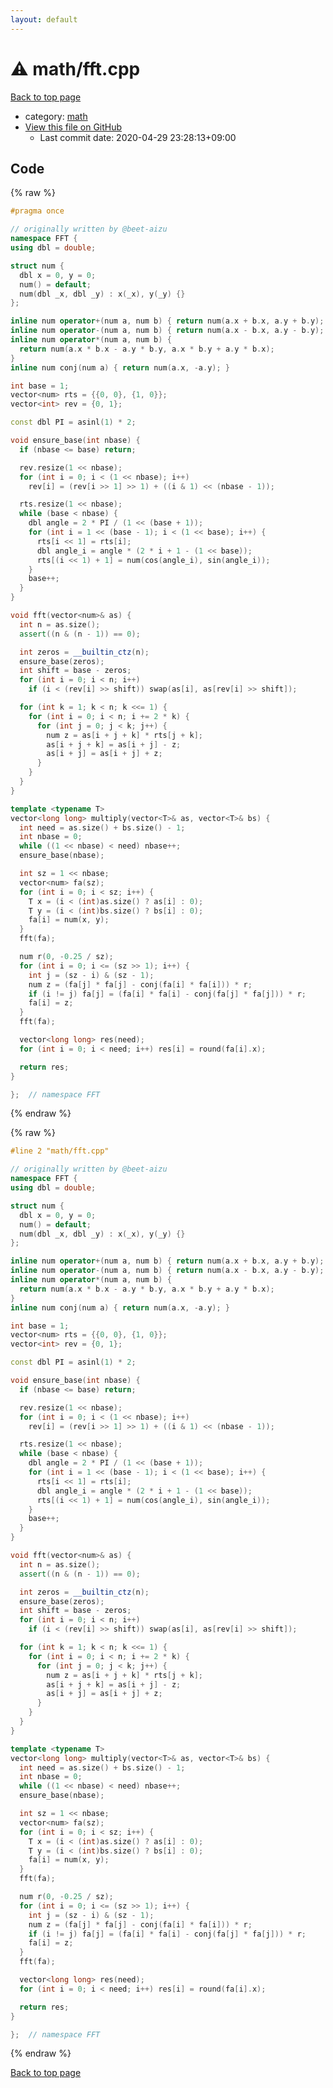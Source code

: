 ```yaml
---
layout: default
---
```


<!-- mathjax config similar to math.stackexchange -->
<script type="text/javascript" async
  src="https://cdnjs.cloudflare.com/ajax/libs/mathjax/2.7.5/MathJax.js?config=TeX-MML-AM_CHTML">
</script>
<script type="text/x-mathjax-config">
  MathJax.Hub.Config({
    TeX: { equationNumbers: { autoNumber: "AMS" }},
    tex2jax: {
      inlineMath: [ ['$','$'] ],
      processEscapes: true
    },
    "HTML-CSS": { matchFontHeight: false },
    displayAlign: "left",
    displayIndent: "2em"
  });
</script>

<script type="text/javascript" src="https://cdnjs.cloudflare.com/ajax/libs/jquery/3.4.1/jquery.min.js"></script>
<script src="https://cdn.jsdelivr.net/npm/jquery-balloon-js@1.1.2/jquery.balloon.min.js" integrity="sha256-ZEYs9VrgAeNuPvs15E39OsyOJaIkXEEt10fzxJ20+2I=" crossorigin="anonymous"></script>
<script type="text/javascript" src="../../assets/js/copy-button.js"></script>
<link rel="stylesheet" href="../../assets/css/copy-button.css" />


# :warning: math/fft.cpp

<a href="../../index.html">Back to top page</a>

* category: <a href="../../index.html#7e676e9e663beb40fd133f5ee24487c2">math</a>
* <a href="{{ site.github.repository_url }}/blob/master/math/fft.cpp">View this file on GitHub</a>
    - Last commit date: 2020-04-29 23:28:13+09:00




## Code

<a id="unbundled"></a>
{% raw %}
```cpp
#pragma once

// originally written by @beet-aizu
namespace FFT {
using dbl = double;

struct num {
  dbl x = 0, y = 0;
  num() = default;
  num(dbl _x, dbl _y) : x(_x), y(_y) {}
};

inline num operator+(num a, num b) { return num(a.x + b.x, a.y + b.y); }
inline num operator-(num a, num b) { return num(a.x - b.x, a.y - b.y); }
inline num operator*(num a, num b) {
  return num(a.x * b.x - a.y * b.y, a.x * b.y + a.y * b.x);
}
inline num conj(num a) { return num(a.x, -a.y); }

int base = 1;
vector<num> rts = {{0, 0}, {1, 0}};
vector<int> rev = {0, 1};

const dbl PI = asinl(1) * 2;

void ensure_base(int nbase) {
  if (nbase <= base) return;

  rev.resize(1 << nbase);
  for (int i = 0; i < (1 << nbase); i++)
    rev[i] = (rev[i >> 1] >> 1) + ((i & 1) << (nbase - 1));

  rts.resize(1 << nbase);
  while (base < nbase) {
    dbl angle = 2 * PI / (1 << (base + 1));
    for (int i = 1 << (base - 1); i < (1 << base); i++) {
      rts[i << 1] = rts[i];
      dbl angle_i = angle * (2 * i + 1 - (1 << base));
      rts[(i << 1) + 1] = num(cos(angle_i), sin(angle_i));
    }
    base++;
  }
}

void fft(vector<num>& as) {
  int n = as.size();
  assert((n & (n - 1)) == 0);

  int zeros = __builtin_ctz(n);
  ensure_base(zeros);
  int shift = base - zeros;
  for (int i = 0; i < n; i++)
    if (i < (rev[i] >> shift)) swap(as[i], as[rev[i] >> shift]);

  for (int k = 1; k < n; k <<= 1) {
    for (int i = 0; i < n; i += 2 * k) {
      for (int j = 0; j < k; j++) {
        num z = as[i + j + k] * rts[j + k];
        as[i + j + k] = as[i + j] - z;
        as[i + j] = as[i + j] + z;
      }
    }
  }
}

template <typename T>
vector<long long> multiply(vector<T>& as, vector<T>& bs) {
  int need = as.size() + bs.size() - 1;
  int nbase = 0;
  while ((1 << nbase) < need) nbase++;
  ensure_base(nbase);

  int sz = 1 << nbase;
  vector<num> fa(sz);
  for (int i = 0; i < sz; i++) {
    T x = (i < (int)as.size() ? as[i] : 0);
    T y = (i < (int)bs.size() ? bs[i] : 0);
    fa[i] = num(x, y);
  }
  fft(fa);

  num r(0, -0.25 / sz);
  for (int i = 0; i <= (sz >> 1); i++) {
    int j = (sz - i) & (sz - 1);
    num z = (fa[j] * fa[j] - conj(fa[i] * fa[i])) * r;
    if (i != j) fa[j] = (fa[i] * fa[i] - conj(fa[j] * fa[j])) * r;
    fa[i] = z;
  }
  fft(fa);

  vector<long long> res(need);
  for (int i = 0; i < need; i++) res[i] = round(fa[i].x);

  return res;
}

};  // namespace FFT

```
{% endraw %}

<a id="bundled"></a>
{% raw %}
```cpp
#line 2 "math/fft.cpp"

// originally written by @beet-aizu
namespace FFT {
using dbl = double;

struct num {
  dbl x = 0, y = 0;
  num() = default;
  num(dbl _x, dbl _y) : x(_x), y(_y) {}
};

inline num operator+(num a, num b) { return num(a.x + b.x, a.y + b.y); }
inline num operator-(num a, num b) { return num(a.x - b.x, a.y - b.y); }
inline num operator*(num a, num b) {
  return num(a.x * b.x - a.y * b.y, a.x * b.y + a.y * b.x);
}
inline num conj(num a) { return num(a.x, -a.y); }

int base = 1;
vector<num> rts = {{0, 0}, {1, 0}};
vector<int> rev = {0, 1};

const dbl PI = asinl(1) * 2;

void ensure_base(int nbase) {
  if (nbase <= base) return;

  rev.resize(1 << nbase);
  for (int i = 0; i < (1 << nbase); i++)
    rev[i] = (rev[i >> 1] >> 1) + ((i & 1) << (nbase - 1));

  rts.resize(1 << nbase);
  while (base < nbase) {
    dbl angle = 2 * PI / (1 << (base + 1));
    for (int i = 1 << (base - 1); i < (1 << base); i++) {
      rts[i << 1] = rts[i];
      dbl angle_i = angle * (2 * i + 1 - (1 << base));
      rts[(i << 1) + 1] = num(cos(angle_i), sin(angle_i));
    }
    base++;
  }
}

void fft(vector<num>& as) {
  int n = as.size();
  assert((n & (n - 1)) == 0);

  int zeros = __builtin_ctz(n);
  ensure_base(zeros);
  int shift = base - zeros;
  for (int i = 0; i < n; i++)
    if (i < (rev[i] >> shift)) swap(as[i], as[rev[i] >> shift]);

  for (int k = 1; k < n; k <<= 1) {
    for (int i = 0; i < n; i += 2 * k) {
      for (int j = 0; j < k; j++) {
        num z = as[i + j + k] * rts[j + k];
        as[i + j + k] = as[i + j] - z;
        as[i + j] = as[i + j] + z;
      }
    }
  }
}

template <typename T>
vector<long long> multiply(vector<T>& as, vector<T>& bs) {
  int need = as.size() + bs.size() - 1;
  int nbase = 0;
  while ((1 << nbase) < need) nbase++;
  ensure_base(nbase);

  int sz = 1 << nbase;
  vector<num> fa(sz);
  for (int i = 0; i < sz; i++) {
    T x = (i < (int)as.size() ? as[i] : 0);
    T y = (i < (int)bs.size() ? bs[i] : 0);
    fa[i] = num(x, y);
  }
  fft(fa);

  num r(0, -0.25 / sz);
  for (int i = 0; i <= (sz >> 1); i++) {
    int j = (sz - i) & (sz - 1);
    num z = (fa[j] * fa[j] - conj(fa[i] * fa[i])) * r;
    if (i != j) fa[j] = (fa[i] * fa[i] - conj(fa[j] * fa[j])) * r;
    fa[i] = z;
  }
  fft(fa);

  vector<long long> res(need);
  for (int i = 0; i < need; i++) res[i] = round(fa[i].x);

  return res;
}

};  // namespace FFT

```
{% endraw %}

<a href="../../index.html">Back to top page</a>

